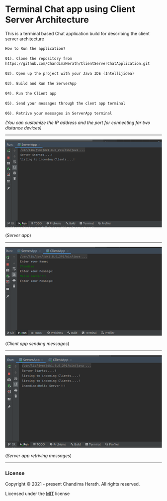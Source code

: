  # **Terminal Chat app using Client Server Architecture** 
 
 
This is a terminal based Chat application build for describing the client server architecture



    How to Run the application?

    01). Clone the repository from https://github.com/ChandimaHerath/ClientServerChatApplication.git 
    
    02). Open up the project with your Java IDE (Intellijidea) 

    03). Build and Run the ServerApp

    04). Run the Client app

    05). Send your messages through the clent app terminal

    06). Retrive your messages in ServerApp terminal

*(You can customize the IP address and the port for connecting far two distance devices)*

---


![img.png](src/images/img.png)

(*Server app*)

--------------------------------------------------------------------------------
        
![img_1.png](src/images/img_1.png)

(*Client app sending messages*)

--------------------------------------------------------------------------------
![img_2.png](src/images/img_2.png)

(*Server app retriving messages*)

--------------------------------------------------------------------------------

### License

Copyright &copy; 2021 - present Chandima Herath. All rights reserved.

Licensed under the [MIT](LICENSE) license









